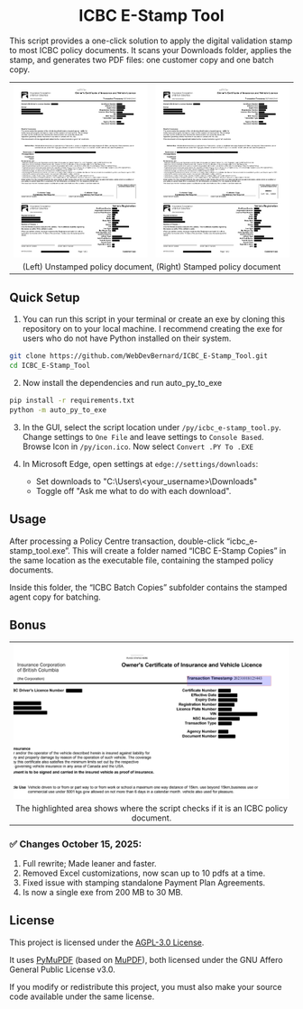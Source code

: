 <h1 align="center">ICBC E-Stamp Tool</h1>

This script provides a one-click solution to apply the digital validation stamp to most ICBC policy documents. It scans your Downloads folder, applies the stamp, and generates two PDF files: one customer copy and one batch copy.

<table align="center">
  <tr>
    <td><img src="https://github.com/WebDevBernard/ICBC_E-Stamp_Tool/blob/main/images/redacted_before.png" alt="Unstamped Policy Document" /></td>
    <td><img src="https://github.com/WebDevBernard/ICBC_E-Stamp_Tool/blob/main/images/redacted_after.png" alt="Stamped Policy Document" /></td>
  </tr>
  <tr>
    <td colspan="2" align="center">(Left) Unstamped policy document, (Right) Stamped policy document</td>
  </tr>
</table>

## Quick Setup

1. You can run this script in your terminal or create an exe by cloning this repository on to your local machine. I
   recommend creating the exe for users who do not have Python installed on their system.

```bash
git clone https://github.com/WebDevBernard/ICBC_E-Stamp_Tool.git
cd ICBC_E-Stamp_Tool
```

2. Now install the dependencies and run auto_py_to_exe

```bash
pip install -r requirements.txt
python -m auto_py_to_exe
```

3. In the GUI, select the script location under `/py/icbc_e-stamp_tool.py`. Change settings to `One File` and leave settings to `Console Based`. Browse Icon in `/py/icon.ico`. Now select
   `Convert .PY To .EXE`

4. In Microsoft Edge, open settings at `edge://settings/downloads`:

   - Set downloads to "C:\Users\\<your_username>\Downloads"
   - Toggle off "Ask me what to do with each download".

## Usage

After processing a Policy Centre transaction, double-click “icbc_e-stamp_tool.exe”. This will create a folder named “ICBC E-Stamp Copies” in the same location as the executable file, containing the stamped policy documents.

Inside this folder, the “ICBC Batch Copies” subfolder contains the stamped agent copy for batching.

## Bonus

<table align="center">
  <tr>
    <td><img src="https://github.com/WebDevBernard/ICBC_E-Stamp_Tool/blob/main/images/transaction_timestamp.png" alt="Transaction Timestamp Area" /></td>
  </tr>
  <tr>
    <td align="center">The highlighted area shows where the script checks if it is an ICBC policy document.</td>
  </tr>
</table>

### ✅ Changes October 15, 2025:

1. Full rewrite; Made leaner and faster.
2. Removed Excel customizations, now scan up to 10 pdfs at a time.
3. Fixed issue with stamping standalone Payment Plan Agreements.
4. Is now a single exe from 200 MB to 30 MB.

## License

This project is licensed under the [AGPL-3.0 License](https://github.com/WebDevBernard/ICBC_E-Stamp_Tool/blob/main/LICENSE.txt).

It uses [PyMuPDF](https://pymupdf.readthedocs.io/) (based on [MuPDF](https://mupdf.com/)),
both licensed under the GNU Affero General Public License v3.0.

If you modify or redistribute this project, you must also make your source
code available under the same license.
